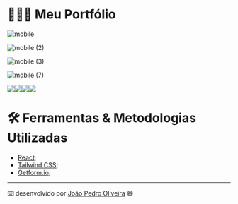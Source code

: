 # 👨🏻‍💻 Meu Portfólio

![mobile](https://user-images.githubusercontent.com/99822908/194515974-5651ed60-6a62-4141-a8ed-84547cbb2fd4.png)

![mobile (2)](https://user-images.githubusercontent.com/99822908/194516024-f3c24fe4-e0ae-4430-88c8-3072fdc47a23.png)

![mobile (3)](https://user-images.githubusercontent.com/99822908/194516042-1c32e51a-7957-45e9-90e6-f63cdf5d658e.png)

![mobile (7)](https://user-images.githubusercontent.com/99822908/194517035-1fb0d8e1-1035-4d32-a71a-f072de531aff.png)

<div style="display: flex">
  <img src="https://user-images.githubusercontent.com/99822908/194516198-72a5b52d-5ef5-49d5-8574-91558d1f7116.png" />
  <img src="https://user-images.githubusercontent.com/99822908/194516482-ce558a54-6423-44e4-b0df-30aa349af4c3.png" />
  <img src="https://user-images.githubusercontent.com/99822908/194516497-c156ec2e-e5d4-4c32-bd39-dc4f110d0eff.png" />
  <img src="https://user-images.githubusercontent.com/99822908/194518269-6c647d57-edd1-49d1-942f-d7158def16a4.png" />
</div>

# 🛠 Ferramentas & Metodologias Utilizadas

* [React](https://pt-br.reactjs.org/);
* [Tailwind CSS](https://tailwindcss.com/);
* [Getform.io](https://getform.io/);

---
⌨️ desenvolvido por [João Pedro Oliveira](https://www.linkedin.com/in/jpoliveira7/) 😄
